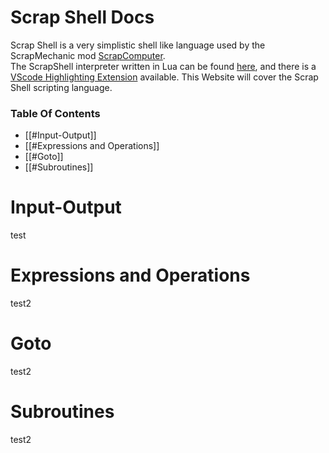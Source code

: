 # Scrap Shell Docs
Scrap Shell is a very simplistic shell like language used by the ScrapMechanic mod [ScrapComputer](https://steamcommunity.com/sharedfiles/filedetails/?id=2634124102).  
The ScrapShell interpreter written in Lua can be found [here](https://github.com/RedCubeDev-ByteSpace/ScrapShellLua), and there is a [VScode Highlighting Extension](https://marketplace.visualstudio.com/items?itemName=RedCubeDev.scrap-shell-language-support) available.
This Website will cover the Scrap Shell scripting language.

### Table Of Contents
- [[#Input-Output]]
- [[#Expressions and Operations]]
- [[#Goto]]
- [[#Subroutines]]

# Input-Output
test

# Expressions and Operations
test2

# Goto
test2

# Subroutines
test2